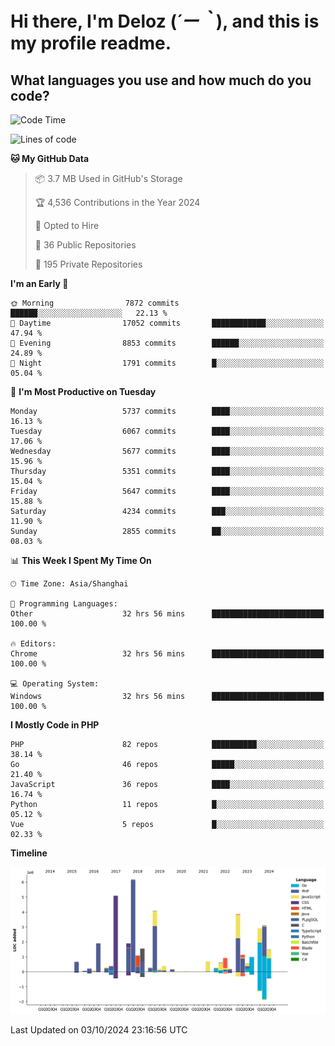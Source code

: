 # **Hi there, I'm Deloz (*´ー｀*), and this is my profile readme.**

## **What languages you use and how much do you code?**

<!--START_SECTION:waka-->
![Code Time](http://img.shields.io/badge/Code%20Time-4%2C760%20hrs%2030%20mins-blue)

![Lines of code](https://img.shields.io/badge/From%20Hello%20World%20I%27ve%20Written-41.1%20million%20lines%20of%20code-blue)

**🐱 My GitHub Data** 

> 📦 3.7 MB Used in GitHub's Storage 
 > 
> 🏆 4,536 Contributions in the Year 2024
 > 
> 💼 Opted to Hire
 > 
> 📜 36 Public Repositories 
 > 
> 🔑 195 Private Repositories 
 > 
**I'm an Early 🐤** 

```text
🌞 Morning                7872 commits        ██████░░░░░░░░░░░░░░░░░░░   22.13 % 
🌆 Daytime                17052 commits       ████████████░░░░░░░░░░░░░   47.94 % 
🌃 Evening                8853 commits        ██████░░░░░░░░░░░░░░░░░░░   24.89 % 
🌙 Night                  1791 commits        █░░░░░░░░░░░░░░░░░░░░░░░░   05.04 % 
```
📅 **I'm Most Productive on Tuesday** 

```text
Monday                   5737 commits        ████░░░░░░░░░░░░░░░░░░░░░   16.13 % 
Tuesday                  6067 commits        ████░░░░░░░░░░░░░░░░░░░░░   17.06 % 
Wednesday                5677 commits        ████░░░░░░░░░░░░░░░░░░░░░   15.96 % 
Thursday                 5351 commits        ████░░░░░░░░░░░░░░░░░░░░░   15.04 % 
Friday                   5647 commits        ████░░░░░░░░░░░░░░░░░░░░░   15.88 % 
Saturday                 4234 commits        ███░░░░░░░░░░░░░░░░░░░░░░   11.90 % 
Sunday                   2855 commits        ██░░░░░░░░░░░░░░░░░░░░░░░   08.03 % 
```


📊 **This Week I Spent My Time On** 

```text
🕑︎ Time Zone: Asia/Shanghai

💬 Programming Languages: 
Other                    32 hrs 56 mins      █████████████████████████   100.00 % 

🔥 Editors: 
Chrome                   32 hrs 56 mins      █████████████████████████   100.00 % 

💻 Operating System: 
Windows                  32 hrs 56 mins      █████████████████████████   100.00 % 
```

**I Mostly Code in PHP** 

```text
PHP                      82 repos            ██████████░░░░░░░░░░░░░░░   38.14 % 
Go                       46 repos            █████░░░░░░░░░░░░░░░░░░░░   21.40 % 
JavaScript               36 repos            ████░░░░░░░░░░░░░░░░░░░░░   16.74 % 
Python                   11 repos            █░░░░░░░░░░░░░░░░░░░░░░░░   05.12 % 
Vue                      5 repos             █░░░░░░░░░░░░░░░░░░░░░░░░   02.33 % 
```



**Timeline**

![Lines of Code chart](https://raw.githubusercontent.com/deloz/deloz/main/assets/bar_graph.png)


 Last Updated on 03/10/2024 23:16:56 UTC
<!--END_SECTION:waka-->
